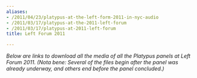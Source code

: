 ```yaml
---
aliases:
- /2011/04/23/platypus-at-the-left-form-2011-in-nyc-audio
- /2011/03/17/platypus-at-the-2011-left-forum
- /2011/03/17/platypus-at-2011-left-forum
title: Left Forum 2011

---
```

_Below are links to download all the media of all the Platypus panels at Left Forum 2011. (*Nota bene:* Several of the files begin after the panel was already underway, and others end before the panel concluded.)_
